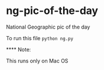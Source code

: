 ng-pic-of-the-day
=================

National Geographic pic of the day

To run this file `python ng.py`

**** Note:

This runs only on Mac OS
